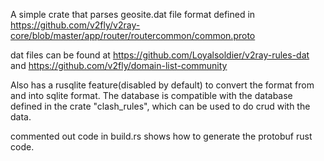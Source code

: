 A simple crate that parses geosite.dat file format defined in 
https://github.com/v2fly/v2ray-core/blob/master/app/router/routercommon/common.proto

dat files can be found at
https://github.com/Loyalsoldier/v2ray-rules-dat
and
https://github.com/v2fly/domain-list-community


Also has a rusqlite feature(disabled by default) to convert the format
from and into sqlite format. The database is compatible with the database
defined in the crate "clash_rules", which can be used to do crud with the data.

commented out code in build.rs shows how to generate the protobuf rust code.
